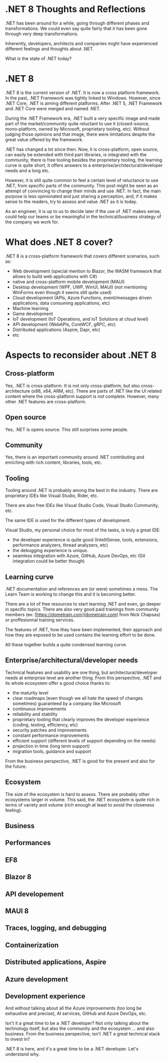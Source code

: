 # .NET 8 Thoughts and Reflections

.NET has been around for a while, going through different phases and transformations.
We could even say quite fairly that it has been gone through very deep transformations.

Inherently, developers, architects and companies might have experienced different feelings and thoughts about .NET.

What is the state of .NET today?

# .NET 8

.NET 8 is the current version of .NET.
It is now a cross platform framework. In the past, .NET Framework was tightly linked to Windows. However, since .NET Core, .NET is aiming different platforms.
After .NET 5, .NET Framework and .NET Core were merged and named .NET.

During the .NET Framework era, .NET built a very specific image and made part of the market/community quite reluctant to use it (closed-source, mono-platform, owned by Microsoft, proprietary tooling, etc). Without judging those opinions and that image, there were limitations despite the great value offered by the framework.

.NET has changed a lot since then. Now, it is cross-platform, open source, can easily be extended with third part libraries, is integrated with the community, there is free tooling besides the proprietary tooling, the learning curve is quite short, it offers answers to a enterprise/architectural/developer needs and a long etc.

However, it is still quite common to feel a certain level of reluctance to use .NET, from specific parts of the community. This post might be seen as an attempt of convincing to change their minds and use .NET. In fact, the main purpose is less opinionated and just sharing a perception, and, if it makes sense to the readers, try to assess and value .NET as it is today.

As an engineer, it is up to us to decide later if the use of .NET makes sense, could help our teams or be meaningful in the technical/business strategy of the company we work for.

# What does .NET 8 cover?

.NET 8 is a cross-platform framework that covers different scenarios, such as:
 - Web development (special mention to Blazor, the WASM framework that allows to build web applications with C#)
 - native and cross-platform mobile development (MAUI)
 - Desktop development (WPF, UWP, WinUI, MAUI) (not mentioning WinForms even though it seems still quite used)
 - Cloud development (APIs, Azure Functions, event/messages driven applications, data consuming applications, etc)
 - Machine learning
 - Game development
 - IoT development (IoT Operations, and IoT Solutions at cloud level)
 - API development (WebAPIs, CoreWCF, gRPC, etc)
 - Distributed applications (Aspire, Dapr, etc)
 - etc


# Aspects to reconsider about .NET 8

## Cross-platform

Yes, .NET is cross-platform. It is not only cross-platform, but also cross-architecture (x86, x64, ARM, etc).
There are parts of .NET like the UI related content where the cross-platform support is not complete. However, many other .NET features are cross-platform.

## Open source

Yes, .NET is opens source. This still surprises some people.

## Community

Yes, there is an important community around .NET contributing and enriching with rich content, libraries, tools, etc.

## Tooling

Tooling around .NET is probably among the best in the industry.
There are proprietary IDEs like Visual Studio, Rider, etc.

There are also free IDEs like Visual Studio Code, Visual Studio Community, etc.

The same IDE is used for the different types of development.

Visual Studio, my personal choice for most of the tasks, is truly a great IDE:
 - the developer experience is quite good (IntelliSense, tools, extensions, performance analyzers, thread analyzers, etc)
 - the debugging experience is unique.
 - seamless integration with Azure, GitHub, Azure DevOps, etc (Git integration could be better though)
 

## Learning curve

.NET documentation and references are (or were) sometimes a mess.
The Learn Team is working to change this and it is becoming better.

There are a lot of free resources to start learning .NET and even, go deeper in specific topics.
There are also very good paid trainings from community members (ex: [https://dometrain.com](dometrain.com) from Nick Chapsas) or proffesionnal training services.

The features of .NET, how they have been implemented, their approach and how they are exposed to be used contains the learning effort to be done.

All these together builds a quite condensed learning curve.


## Enterprise/architectural/developer needs

Technical features and usability are one thing, but architectural/developer needs at enterprise level are another thing.
From this perspective, .NET and its whole ecosystem offer a good choice thanks to:
 - the maturity level
 - clear roadmaps (even though we all hate the speed of changes sometimes) guaranteed by a company like Microsoft
 - continuous improvements
 - reliability and stability
 - proprietary tooling that clearly improves the developer experience (coding, testing, efficiency, etc)
 - security patches and improvements
 - constant performance improvements
 - efficient support (different levels of support depending on the needs)
 - projection in time (long term support)
 - migration tools, guidance and support
 
 From the business perspective, .NET is good for the present and also for the future.


## Ecosystem

The size of the ecosystem is hard to assess. There are probably other ecosystems larger in volume.
This said, the .NET ecosystem is quite rich in terms of variety and volume (rich enough at least to avoid the closeness feeling).


## Business



## Performances



## EF8



## Blazor 8



## API developement



## MAUI 8



## Traces, logging, and debugging



## Containerization



## Distributed applications, Aspire



## Azure development



## Development experience


And without talking about all the Azure improvements (too long be exhaustive and precise), AI services, GitHub and Azure DevOps, etc.

Isn't it a great time to be a .NET developer?
Not only talking about the technology itself, but also the community and the ecosystem ... and also business.
From the business perspective, isn't .NET a great technical stack to invest in?


.NET 8 is here, and it's a great time to be a .NET developer.
Let's understand why.
